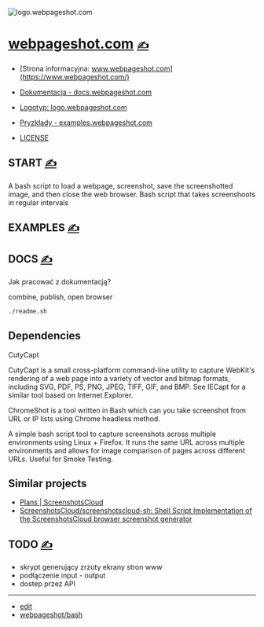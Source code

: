 
![logo.webpageshot.com](https://logo.webpageshot.com/1/cover.png)

# [webpageshot.com](https://www.webpageshot.com/) [<span style='font-size:20px;'>&#x270D;</span>](https://github.com/webpageshot/bash/edit/main/DOCS/MENU.md) 

+ [Strona informacyjna: www.webpageshot.com](https://www.webpageshot.com/)
+ [Dokumentacja - docs.webpageshot.com](https://docs.webpageshot.com/)
+ [Logotyp: logo.webpageshot.com](https://logo.webpageshot.com/)
+ [Pryzkłady - examples.webpageshot.com](http://examples.webpageshot.com)

+ [LICENSE](../LICENSE)



## START [<span style='font-size:20px;'>&#x270D;</span>](https://github.com/webpageshot/bash/edit/main/DOCS/START.md)


A bash script to load a webpage, screenshot, save the screenshotted image, and then close the web browser.
Bash script that takes screenshoots in regular intervals


## EXAMPLES [<span style='font-size:20px;'>&#x270D;</span>](https://github.com/webpageshot/bash/edit/main/DOCS/EXAMPLES.md)





## DOCS [<span style='font-size:20px;'>&#x270D;</span>](https://github.com/webpageshot/bash/edit/main/DOCS/DOCS.md)

Jak pracować z dokumentacją?


combine, publish, open browser

```bash
./readme.sh
```

## Dependencies


CutyCapt

CutyCapt is a small cross-platform command-line utility to capture WebKit's rendering of a web page into a variety of vector and bitmap formats, including SVG, PDF, PS, PNG, JPEG, TIFF, GIF, and BMP. See IECapt for a similar tool based on Internet Explorer.

ChromeShot is a tool written in Bash which can you take screenshot from URL or IP lists using Chrome headless method.


A simple bash script tool to capture screenshots across multiple environments using Linux + Firefox. It runs the same URL across multiple environments and allows for image comparison of pages across different URLs. Useful for Smoke Testing.


## Similar projects

+ [Plans | ScreenshotsCloud](https://screenshots.cloud/plans)
+ [ScreenshotsCloud/screenshotscloud-sh: Shell Script Implementation of the ScreenshotsCloud browser screenshot generator](https://github.com/ScreenshotsCloud/screenshotscloud-sh)



## TODO [<span style='font-size:20px;'>&#x270D;</span>](https://github.com/webpageshot/bash/edit/main/DOCS/TODO.md)

+ skrypt generujący zrzuty ekrany stron www
+ podłączenie input - output
+ dostep przez API


---

+ [edit](https://github.com/webpageshot/bash/edit/main/DOCS/README.md)
+ [webpageshot/bash](https://github.com/webpageshot/bash)
